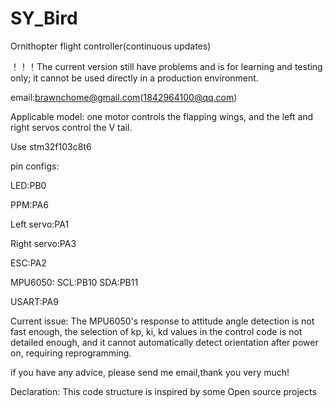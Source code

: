 # SY_Bird
 Ornithopter flight controller(continuous updates)

！！！The current version still have problems and is for learning and testing only; it cannot be used directly in a production environment.

email:brawnchome@gmail.com(1842964100@qq.com)

Applicable model: one motor controls the flapping wings, and the left and right servos control the V tail.

Use stm32f103c8t6

pin configs:

LED:PB0

PPM:PA6

Left servo:PA1

Right servo:PA3

ESC:PA2

MPU6050:
    SCL:PB10
    SDA:PB11

USART:PA9

Current issue: The MPU6050's response to attitude angle detection is not fast enough, the selection of kp, ki, kd values in the control code is not detailed enough, and it cannot automatically detect orientation after power on, requiring reprogramming.

if you have any advice, please send me email,thank you very much!

Declaration: This code structure is inspired by some Open source projects

